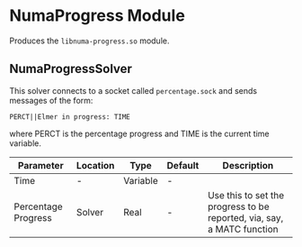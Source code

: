 # NumaProgress Module

Produces the `libnuma-progress.so` module.

## NumaProgressSolver

This solver connects to a socket called `percentage.sock` and sends messages of
the form:

    PERCT||Elmer in progress: TIME

where PERCT is the percentage progress and TIME is the current time variable.

Parameter | Location | Type | Default | Description
----------|----------|------|---------|--
Time | - | Variable | - |
Percentage Progress | Solver | Real | - | Use this to set the progress to be reported, via, say, a MATC function
